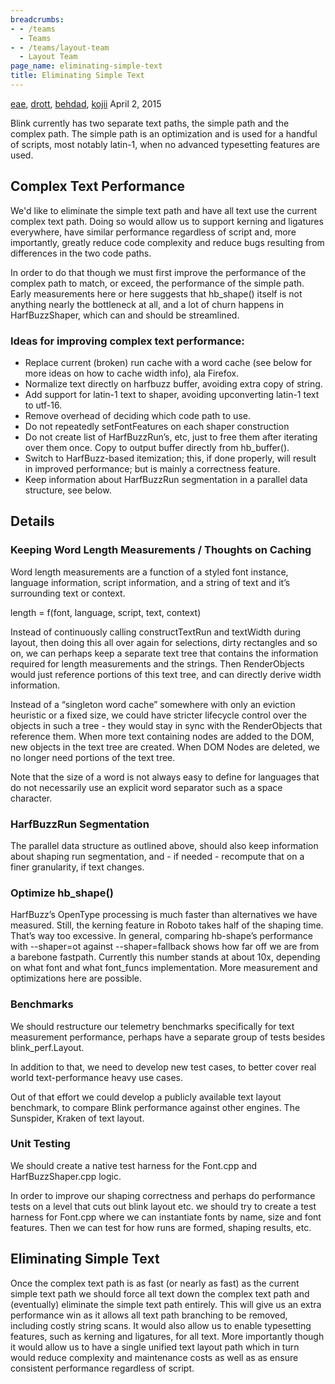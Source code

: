 ```yaml
---
breadcrumbs:
- - /teams
  - Teams
- - /teams/layout-team
  - Layout Team
page_name: eliminating-simple-text
title: Eliminating Simple Text
---
```


[eae](mailto:eae@chromium.org), [drott](mailto:drott@chromium.org),
[behdad](mailto:behdad@chromium.org), [kojii](mailto:kojii@chromium.org)
April 2, 2015

Blink currently has two separate text paths, the simple path and the complex
path. The simple path is an optimization and is used for a handful of scripts,
most notably latin-1, when no advanced typesetting features are used.

## Complex Text Performance

We'd like to eliminate the simple text path and have all text use the current
complex text path. Doing so would allow us to support kerning and ligatures
everywhere, have similar performance regardless of script and, more importantly,
greatly reduce code complexity and reduce bugs resulting from differences in the
two code paths.

In order to do that though we must first improve the performance of the complex
path to match, or exceed, the performance of the simple path. Early measurements
here or here suggests that hb_shape() itself is not anything nearly the
bottleneck at all, and a lot of churn happens in HarfBuzzShaper, which can and
should be streamlined.

### Ideas for improving complex text performance:

*   Replace current (broken) run cache with a word cache (see below for
            more ideas on how to cache width info), ala Firefox.
*   Normalize text directly on harfbuzz buffer, avoiding extra copy of
            string.
*   Add support for latin-1 text to shaper, avoiding upconverting
            latin-1 text to utf-16.
*   Remove overhead of deciding which code path to use.
*   Do not repeatedly setFontFeatures on each shaper construction
*   Do not create list of HarfBuzzRun’s, etc, just to free them after
            iterating over them once. Copy to output buffer directly from
            hb_buffer().
*   Switch to HarfBuzz-based itemization; this, if done properly, will
            result in improved performance; but is mainly a correctness feature.
*   Keep information about HarfBuzzRun segmentation in a parallel data
            structure, see below.

## Details

### Keeping Word Length Measurements / Thoughts on Caching

Word length measurements are a function of a styled font instance, language
information, script information, and a string of text and it’s surrounding text
or context.

length = f(font, language, script, text, context)

Instead of continuously calling constructTextRun and textWidth during layout,
then doing this all over again for selections, dirty rectangles and so on, we
can perhaps keep a separate text tree that contains the information required for
length measurements and the strings. Then RenderObjects would just reference
portions of this text tree, and can directly derive width information.

Instead of a “singleton word cache” somewhere with only an eviction heuristic or
a fixed size, we could have stricter lifecycle control over the objects in such
a tree - they would stay in sync with the RenderObjects that reference them.
When more text containing nodes are added to the DOM, new objects in the text
tree are created. When DOM Nodes are deleted, we no longer need portions of the
text tree.

Note that the size of a word is not always easy to define for languages that do
not necessarily use an explicit word separator such as a space character.

### HarfBuzzRun Segmentation

The parallel data structure as outlined above, should also keep information
about shaping run segmentation, and - if needed - recompute that on a finer
granularity, if text changes.

### Optimize hb_shape()

HarfBuzz’s OpenType processing is much faster than alternatives we have
measured. Still, the kerning feature in Roboto takes half of the shaping time.
That’s way too excessive. In general, comparing hb-shape’s performance with
--shaper=ot against --shaper=fallback shows how far off we are from a barebone
fastpath. Currently this number stands at about 10x, depending on what font and
what font_funcs implementation. More measurement and optimizations here are
possible.

### Benchmarks

We should restructure our telemetry benchmarks specifically for text measurement
performance, perhaps have a separate group of tests besides blink_perf.Layout.

In addition to that, we need to develop new test cases, to better cover real
world text-performance heavy use cases.

Out of that effort we could develop a publicly available text layout benchmark,
to compare Blink performance against other engines. The Sunspider, Kraken of
text layout.

### Unit Testing

We should create a native test harness for the Font.cpp and HarfBuzzShaper.cpp
logic.

In order to improve our shaping correctness and perhaps do performance tests on
a level that cuts out blink layout etc. we should try to create a test harness
for Font.cpp where we can instantiate fonts by name, size and font features.
Then we can test for how runs are formed, shaping results, etc.

## Eliminating Simple Text

Once the complex text path is as fast (or nearly as fast) as the current simple
text path we should force all text down the complex text path and (eventually)
eliminate the simple text path entirely. This will give us an extra performance
win as it allows all text path branching to be removed, including costly string
scans. It would also allow us to enable typesetting features, such as kerning
and ligatures, for all text. More importantly though it would allow us to have a
single unified text layout path which in turn would reduce complexity and
maintenance costs as well as as ensure consistent performance regardless of
script.